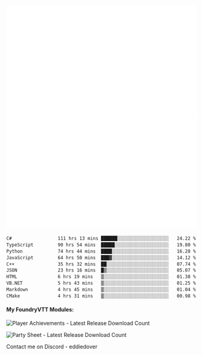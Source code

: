 
![](https://raw.githubusercontent.com/eddiedover/ghstats/master/generated/overview.svg)
![](https://raw.githubusercontent.com/eddiedover/ghstats/master/generated/languages.svg)

<!--START_SECTION:waka-->

```txt
C#                 111 hrs 13 mins ██████░░░░░░░░░░░░░░░░░░░   24.22 %
TypeScript         90 hrs 54 mins  █████░░░░░░░░░░░░░░░░░░░░   19.80 %
Python             74 hrs 44 mins  ████░░░░░░░░░░░░░░░░░░░░░   16.28 %
JavaScript         64 hrs 50 mins  ███▓░░░░░░░░░░░░░░░░░░░░░   14.12 %
C++                35 hrs 32 mins  ██░░░░░░░░░░░░░░░░░░░░░░░   07.74 %
JSON               23 hrs 16 mins  █▒░░░░░░░░░░░░░░░░░░░░░░░   05.07 %
HTML               6 hrs 19 mins   ▒░░░░░░░░░░░░░░░░░░░░░░░░   01.38 %
VB.NET             5 hrs 43 mins   ▒░░░░░░░░░░░░░░░░░░░░░░░░   01.25 %
Markdown           4 hrs 45 mins   ▒░░░░░░░░░░░░░░░░░░░░░░░░   01.04 %
CMake              4 hrs 31 mins   ▒░░░░░░░░░░░░░░░░░░░░░░░░   00.98 %
```

<!--END_SECTION:waka-->

#### My FoundryVTT Modules:

  ![Player Achievements - Latest Release Download Count](https://img.shields.io/badge/dynamic/json?label=Player%20Achievements%20-%20Downloads@latest&query=assets%5B1%5D.download_count&url=https%3A%2F%2Fapi.github.com%2Frepos%2FEddieDover%2Ffvtt-player-achievements%2Freleases%2Flatest)

  ![Party Sheet - Latest Release Download Count](https://img.shields.io/badge/dynamic/json?label=Party%20Sheet%20-%20Downloads@latest&query=assets%5B1%5D.download_count&url=https%3A%2F%2Fapi.github.com%2Frepos%2FEddieDover%2Ffvtt-party-sheet%2Freleases%2Flatest)

<a rel="me" href="https://techhub.social/@EddieDover"></a>

Contact me on Discord - eddiedover
